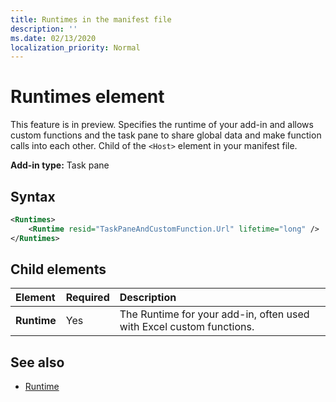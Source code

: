 ```yaml
---
title: Runtimes in the manifest file
description: ''
ms.date: 02/13/2020
localization_priority: Normal
---
```


# Runtimes element

This feature is in preview. Specifies the runtime of your add-in and allows custom functions and the task pane to share global data and make function calls into each other. Child of the `<Host>` element in your manifest file.

**Add-in type:** Task pane

## Syntax

```XML
<Runtimes>
    <Runtime resid="TaskPaneAndCustomFunction.Url" lifetime="long" />
</Runtimes>
```

## Child elements

|  Element |  Required  |  Description  |
|:-----|:-----|:-----|
|  **Runtime**     | Yes |  The Runtime for your add-in, often used with Excel custom functions.

## See also

- [Runtime](runtime.md)
